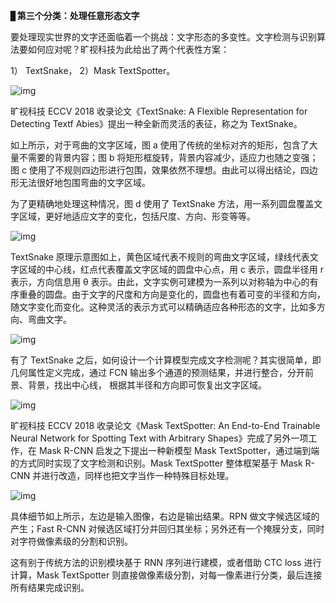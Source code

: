 

▊**第三个分类：处理任意形态文字**



要处理现实世界的文字还面临着一个挑战：文字形态的多变性。文字检测与识别算法要如何应对呢？旷视科技为此给出了两个代表性方案：

1） TextSnake，
2）Mask TextSpotter。



![img](https://pic1.zhimg.com/80/v2-a317dddc62f3cd5ae9f8a60a23631590_hd.jpg)





旷视科技 ECCV 2018 收录论文《TextSnake: A Flexible Representation for Detecting Textf Abies》提出一种全新而灵活的表征，称之为 TextSnake。



如上所示，对于弯曲的文字区域，图 a 使用了传统的坐标对齐的矩形，包含了大量不需要的背景内容；图 b 将矩形框旋转，背景内容减少，适应力也随之变强；图 c 使用了不规则四边形进行包围，效果依然不理想。由此可以得出结论，四边形无法很好地包围弯曲的文字区域。



为了更精确地处理这种情况，图 d 使用了 TextSnake 方法，用一系列圆盘覆盖文字区域，更好地适应文字的变化，包括尺度、方向、形变等等。



![img](https://pic2.zhimg.com/80/v2-2c2aef927121d6fb9c8797a925cd446d_hd.jpg)



TextSnake 原理示意图如上，黄色区域代表不规则的弯曲文字区域，绿线代表文字区域的中心线，红点代表覆盖文字区域的圆盘中心点，用 c 表示，圆盘半径用 r 表示，方向信息用 θ 表示。由此，文字实例可建模为一系列以对称轴为中心的有序重叠的圆盘。由于文字的尺度和方向是变化的，圆盘也有着可变的半径和方向，随文字变化而变化。这种灵活的表示方式可以精确适应各种形态的文字，比如多方向、弯曲文字。

![img](https://pic1.zhimg.com/80/v2-46c4fe63b4b7ad133e97abad03395158_hd.jpg)

有了 TextSnake 之后，如何设计一个计算模型完成文字检测呢？其实很简单，即几何属性定义完成，通过 FCN 输出多个通道的预测结果，并进行整合，分开前景、背景，找出中心线， 根据其半径和方向即可恢复出文字区域。

![img](https://pic1.zhimg.com/80/v2-08873ecaeef0e4348a9a514c6e3538fc_hd.jpg)

旷视科技 ECCV 2018 收录论文《Mask TextSpotter: An End-to-End Trainable Neural Network for Spotting Text with Arbitrary Shapes》完成了另外一项工作，在 Mask R-CNN 启发之下提出一种新模型 Mask TextSpotter，通过端到端的方式同时实现了文字检测和识别。Mask TextSpotter 整体框架基于 Mask R-CNN 并进行改造，同样也把文字当作一种特殊目标处理。

![img](https://pic2.zhimg.com/80/v2-7bfebf5e99fc8860bd1cd7de656f60bd_hd.jpg)

具体细节如上所示，左边是输入图像，右边是输出结果。RPN 做文字候选区域的产生；Fast R-CNN 对候选区域打分并回归其坐标；另外还有一个掩膜分支，同时对字符做像素级的分割和识别。

这有别于传统方法的识别模块基于 RNN 序列进行建模，或者借助 CTC loss 进行计算，Mask TextSpotter 则直接做像素级分割，对每一像素进行分类，最后连接所有结果完成识别。
